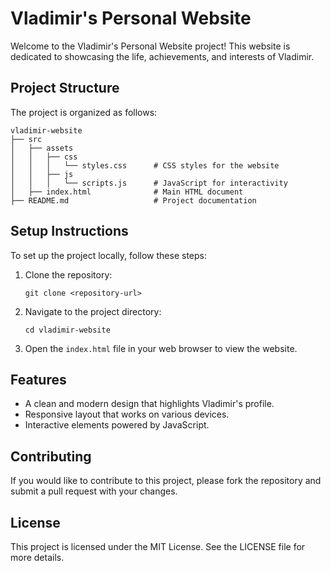 # Vladimir's Personal Website

Welcome to the Vladimir's Personal Website project! This website is dedicated to showcasing the life, achievements, and interests of Vladimir.

## Project Structure

The project is organized as follows:

```
vladimir-website
├── src
│   ├── assets
│   │   ├── css
│   │   │   └── styles.css      # CSS styles for the website
│   │   ├── js
│   │   │   └── scripts.js      # JavaScript for interactivity
│   ├── index.html              # Main HTML document
├── README.md                   # Project documentation
```

## Setup Instructions

To set up the project locally, follow these steps:

1. Clone the repository:
   ```
   git clone <repository-url>
   ```

2. Navigate to the project directory:
   ```
   cd vladimir-website
   ```

3. Open the `index.html` file in your web browser to view the website.

## Features

- A clean and modern design that highlights Vladimir's profile.
- Responsive layout that works on various devices.
- Interactive elements powered by JavaScript.

## Contributing

If you would like to contribute to this project, please fork the repository and submit a pull request with your changes.

## License

This project is licensed under the MIT License. See the LICENSE file for more details.